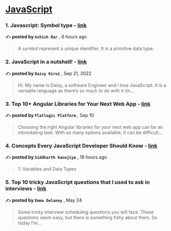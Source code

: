 
<h1><a href=https://medium.com/tag/javascript-development/recommended target="_blank" rel="noopener noreferrer">JavaScript</a></h1>
<h3>1. Javascript: Symbol type - <a href=https://medium.com/@ashishrar/javascript-symbol-type-9109c7f6a405?source=tag_recommended_feed---------0-84----------javascript_development----------942d7788_2905_4b08_8427_835720171808------- target="_blank" rel="noopener noreferrer">link</a></h3>

✍️ **posted by `Ashish Rar`** <date> , 6 hours ago</date>

<blockquote>A symbol represent a unique identifier. It is a primitive data type.</blockquote>

<h3>2. JavaScript in a nutshell! - <a href=https://medium.com/@daisykirui/javascript-in-a-nutshell-669dab5b6e78?source=tag_recommended_feed---------1-107----------javascript_development----------942d7788_2905_4b08_8427_835720171808------- target="_blank" rel="noopener noreferrer">link</a></h3>

✍️ **posted by `Daisy Kirui`** <date> , Sep 21, 2022</date>

<blockquote>Hi. My name is Daisy, a software Engineer and I love JavaScript. It is a versatile language as there’s so much to do with it (in…</blockquote>

<h3>3. Top 10+ Angular Libraries for Your Next Web App - <a href=https://medium.com/@flatlogic-manager/top-10-angular-libraries-for-your-next-web-app-edeb250a9ae3?source=tag_recommended_feed---------2-85----------javascript_development----------942d7788_2905_4b08_8427_835720171808------- target="_blank" rel="noopener noreferrer">link</a></h3>

✍️ **posted by `Flatlogic Platform`** <date> , Sep 10</date>

<blockquote>Choosing the right Angular libraries for your next web app can be an intimidating task. With so many options available, it can be difficult…</blockquote>

<h3>4. Concepts Every JavaScript Developer Should Know - <a href=https://medium.com/@explorewithsidd/concepts-every-javascript-developer-should-know-71c72c4a18e3?source=tag_recommended_feed---------3-84----------javascript_development----------942d7788_2905_4b08_8427_835720171808------- target="_blank" rel="noopener noreferrer">link</a></h3>

✍️ **posted by `Siddharth Kanojiya`** <date> , 18 hours ago</date>

<blockquote>1. Variables and Data Types</blockquote>

<h3>5. Top 10 tricky JavaScript questions that I used to ask in interviews - <a href=https://medium.com/@emma-delaney/top-10-tricky-javascript-questions-that-i-used-to-ask-in-interviews-2cb3912271a9?source=tag_recommended_feed---------4-85----------javascript_development----------942d7788_2905_4b08_8427_835720171808------- target="_blank" rel="noopener noreferrer">link</a></h3>

✍️ **posted by `Emma Delaney`** <date> , May 24</date>

<blockquote>Some tricky interview scheduling questions you will face. These questions seem easy, but there is something fishy about them. So today I’m…</blockquote>

